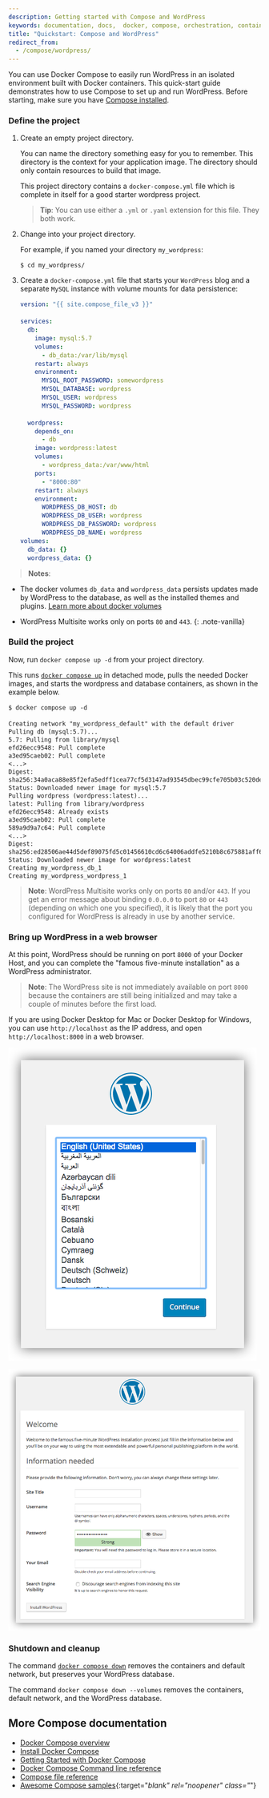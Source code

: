 ```yaml
---
description: Getting started with Compose and WordPress
keywords: documentation, docs,  docker, compose, orchestration, containers
title: "Quickstart: Compose and WordPress"
redirect_from:
  - /compose/wordpress/
---
```


You can use Docker Compose to easily run WordPress in an isolated environment
built with Docker containers. This quick-start guide demonstrates how to use
Compose to set up and run WordPress. Before starting, make sure you have
[Compose installed](../compose/install.md).

### Define the project

1.  Create an empty project directory.

    You can name the directory something easy for you to remember.
    This directory is the context for your application image. The
    directory should only contain resources to build that image.

    This project directory contains a `docker-compose.yml` file which
    is complete in itself for a good starter wordpress project.

    >**Tip**: You can use either a `.yml` or `.yaml` extension for
    this file. They both work.

2.  Change into your project directory.

    For example, if you named your directory `my_wordpress`:

    ```console
    $ cd my_wordpress/
    ```

3.  Create a `docker-compose.yml` file that starts your
    `WordPress` blog and a separate `MySQL` instance with volume
    mounts for data persistence:

    ```yaml
    version: "{{ site.compose_file_v3 }}"
    
    services:
      db:
        image: mysql:5.7
        volumes:
          - db_data:/var/lib/mysql
        restart: always
        environment:
          MYSQL_ROOT_PASSWORD: somewordpress
          MYSQL_DATABASE: wordpress
          MYSQL_USER: wordpress
          MYSQL_PASSWORD: wordpress
    
      wordpress:
        depends_on:
          - db
        image: wordpress:latest
        volumes:
          - wordpress_data:/var/www/html
        ports:
          - "8000:80"
        restart: always
        environment:
          WORDPRESS_DB_HOST: db
          WORDPRESS_DB_USER: wordpress
          WORDPRESS_DB_PASSWORD: wordpress
          WORDPRESS_DB_NAME: wordpress
    volumes:
      db_data: {}
      wordpress_data: {}
    ```

   > **Notes**:
   >
   * The docker volumes `db_data` and `wordpress_data` persists updates made by WordPress
   to the database, as well as the installed themes and plugins. [Learn more about docker volumes](../storage/volumes.md)
   >
   * WordPress Multisite works only on ports `80` and `443`.
   {: .note-vanilla}

### Build the project

Now, run `docker compose up -d` from your project directory.

This runs [`docker compose up`](../engine/reference/commandline/compose_up.md) in detached mode, pulls
the needed Docker images, and starts the wordpress and database containers, as shown in
the example below.

```console
$ docker compose up -d

Creating network "my_wordpress_default" with the default driver
Pulling db (mysql:5.7)...
5.7: Pulling from library/mysql
efd26ecc9548: Pull complete
a3ed95caeb02: Pull complete
<...>
Digest: sha256:34a0aca88e85f2efa5edff1cea77cf5d3147ad93545dbec99cfe705b03c520de
Status: Downloaded newer image for mysql:5.7
Pulling wordpress (wordpress:latest)...
latest: Pulling from library/wordpress
efd26ecc9548: Already exists
a3ed95caeb02: Pull complete
589a9d9a7c64: Pull complete
<...>
Digest: sha256:ed28506ae44d5def89075fd5c01456610cd6c64006addfe5210b8c675881aff6
Status: Downloaded newer image for wordpress:latest
Creating my_wordpress_db_1
Creating my_wordpress_wordpress_1
```

> **Note**: WordPress Multisite works only on ports `80` and/or `443`.
If you get an error message about binding `0.0.0.0` to port `80` or `443`
(depending on which one you specified), it is likely that the port you
configured for WordPress is already in use by another service.

### Bring up WordPress in a web browser

At this point, WordPress should be running on port `8000` of your Docker Host,
and you can complete the "famous five-minute installation" as a WordPress
administrator.

> **Note**: The WordPress site is not immediately available on port `8000`
because the containers are still being initialized and may take a couple of
minutes before the first load.

If you are using Docker Desktop for Mac or Docker Desktop for Windows, you can use
`http://localhost` as the IP address, and open `http://localhost:8000` in a web
browser.

![Choose language for WordPress install](images/wordpress-lang.png)

![WordPress Welcome](images/wordpress-welcome.png)

### Shutdown and cleanup

The command [`docker compose down`](../engine/reference/commandline/compose_down.md) removes the
containers and default network, but preserves your WordPress database.

The command `docker compose down --volumes` removes the containers, default
network, and the WordPress database.

## More Compose documentation

- [Docker Compose overview](../compose/index.md)
- [Install Docker Compose](../compose/install.md)
- [Getting Started with Docker Compose](../compose/gettingstarted.md)
- [Docker Compose Command line reference](../compose/reference/index.md)
- [Compose file reference](../compose/compose-file/index.md)
- [Awesome Compose samples](https://github.com/docker/awesome-compose/){:target="_blank" rel="noopener" class="_"}
